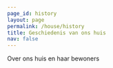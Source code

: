 ```yaml
---
page_id: history
layout: page
permalink: /house/history
title: Geschiedenis van ons huis
nav: false
---
```


Over ons huis en haar bewoners


